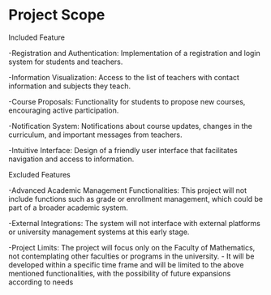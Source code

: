 # Project Scope

 Included Feature 

-Registration and Authentication:
Implementation of a registration and login system for students and teachers.

-Information Visualization:
Access to the list of teachers with contact information and subjects they teach.

-Course Proposals:
Functionality for students to propose new courses, encouraging active participation.

-Notification System:
Notifications about course updates, changes in the curriculum, and important messages from teachers.

-Intuitive Interface:
Design of a friendly user interface that facilitates navigation and access to information.

 Excluded Features

-Advanced Academic Management Functionalities:
This project will not include functions such as grade or enrollment management, which could be part of a broader academic system.

-External Integrations:
The system will not interface with external platforms or university management systems at this early stage.


-Project Limits: 
The project will focus only on the Faculty of Mathematics, not contemplating other faculties or programs in the university. - It will be developed within a specific time frame and will be limited to the above mentioned functionalities, with the possibility of future expansions according to needs
